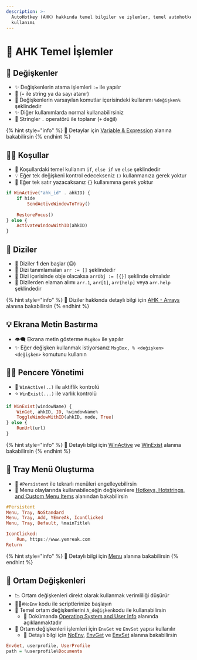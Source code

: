 ```yaml
---
description: >-
  AutoHotkey (AHK) hakkında temel bilgiler ve işlemler, temel autohotkey
  kullanımı
---
```


# 🧱 AHK Temel İşlemler

## 💎 Değişkenler

* ✨ Değişkenlerin atama işlemleri `:=` ile yapılır
* 📢  \(`=` ile string ya da sayı atanır\)
* 💠 Değişkenlerin varsayılan komutlar içerisindeki kullanımı `%değişken%` şeklindedir
* ✨ Diğer kullanımlarda normal kullanabilirsiniz
* 📣 Stringler `.` operatörü ile toplanır \(`+` değil\)

{% hint style="info" %}
👀 Detaylar için [Variable & Expression](https://www.autohotkey.com/docs/Variables.htm) alanına bakabilirsin
{% endhint %}

## 👮‍♂️ Koşullar

* 🧱 Koşullardaki temel kullanım `if`, `else if` ve `else` şeklindedir
* 💡 Eğer tek değişkeni kontrol edecekseniz `()` kullanmanıza gerek yoktur
* 🔱 Eğer tek satır yazacaksanız `{}` kullanımına gerek yoktur

```haskell
if WinActive("ahk_id" . ahkID) {
    if hide
        SendActiveWindowToTray()
    
    RestoreFocus()
} else {
    ActivateWindowWithID(ahkID)
}
```

## 🚄 Diziler

* 📢 Diziler **1** den başlar \(😥\)
* 🚅 Dizi tanımlamaları `arr := []` şeklindedir
* 🎳 Dizi içerisinde obje olacaksa `arrObj := [{}]` şeklinde olmalıdır
* ‍🛒 Dizilerden elaman alımı `arr.1`, `arr[1]`, `arr[help]` veya `arr.help` şeklindedir

{% hint style="info" %}
👀 Diziler hakkında detaylı bilgi için [AHK - Arrays](https://www.autohotkey.com/docs/misc/Arrays.htm) alanına bakabilirsin
{% endhint %}

## 💡 Ekrana Metin Bastırma

* 👁‍🗨 Ekrana metin gösterme `MsgBox` ile yapılır
* ✨ Eğer değişken kullanmak istiyorsanız `MsgBox, % <değişken> <değişken>` komutunu kullanın

## 👨‍💼 Pencere Yönetimi

* 🌟 `WinActive(..)` ile aktiflik kontrolü 
* ⭐ `WinExist(...)` ile varlık kontrolü 

```haskell
if WinExist(windowName) {
    WinGet, ahkID, ID, %windowName%
    ToggleWindowWithID(ahkID, mode, True)
} else {
    RunUrl(url)
}
```

{% hint style="info" %}
👀 Detaylı bilgi için [WinActive](https://www.autohotkey.com/docs/commands/WinActivate.htm) ve [WinExist](https://www.autohotkey.com/docs/commands/WinExist.htm#function) alanına bakabilirsin
{% endhint %}

## 🚀 Tray Menü Oluşturma

* 🦄 `#Persistent` ile tekrarlı menüleri engelleyebilirsin
* 💎 Menu olaylarında kullanabileceğin değişkenlere [Hotkeys, Hotstrings, and Custom Menu Items](https://www.autohotkey.com/docs/Variables.htm#h) alanından bakabilirsin

```haskell
#Persistent
Menu, Tray, NoStandard
Menu, Tray, Add, YEmreAk, IconClicked
Menu, Tray, Default, %mainTitle%

IconClicked:
    Run, https://www.yemreak.com
Return
```

{% hint style="info" %}
👀 Detaylı bilgi için [Menu](https://www.autohotkey.com/docs/commands/Menu.htm) alanına bakabilirsin
{% endhint %}

## 🌃 Ortam Değişkenleri

* 📉 Ortam değişkenleri direkt olarak kullanmak verimliliği düşürür
* 👮‍♀️`#NoEnv` kodu ile scriptlerinize başlayın
* 🧱 Temel ortam değişkenlerini `A_değişken`kodu ile kullanabilirsin
  * 👀 Dokümanda [Operating System and User Info](https://www.autohotkey.com/docs/Variables.htm#os) alanında açıklanmaktadır
* 🛒 Ortam değişkenleri işlemleri için `EnvGet` ve `EnvSet` yapısı kullanılır
  * 👀 Detaylı bilgi için [NoEnv](https://www.autohotkey.com/docs/commands/_NoEnv.htm), [EnvGet](https://www.autohotkey.com/docs/commands/EnvGet.htm) ve [EnvSet](https://www.autohotkey.com/docs/commands/EnvSet.htm) alanına bakabilirsin

```haskell
EnvGet, userprofile, UserProfile
path = %userprofile%Documents
```

